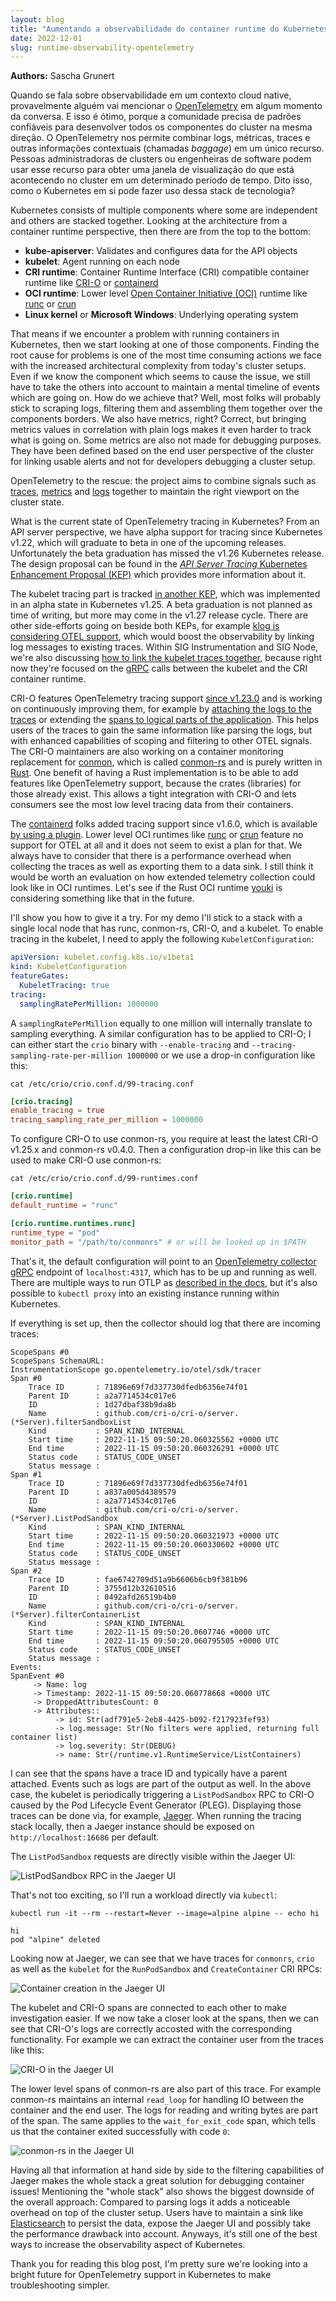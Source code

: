 ```yaml
---
layout: blog
title: "Aumentando a observabilidade do container runtime do Kubernetes com OpenTelemetry"
date: 2022-12-01
slug: runtime-observability-opentelemetry
---
```


**Authors:** Sascha Grunert

Quando se fala sobre observabilidade em um contexto cloud native, provavelmente
alguém vai mencionar o [OpenTelemetry][otel] em algum momento da conversa.
E isso é ótimo, porque a comunidade precisa de padrões confiáveis para 
desenvolver todos os componentes do cluster na mesma direção. O OpenTelemetry
nos permite combinar logs, métricas, traces e outras informações 
contextuais (chamadas *baggage*) em um único recurso. Pessoas administradoras 
de clusters ou engenheiras de software podem usar esse recurso para 
obter uma janela de visualização do que está acontecendo no cluster em 
um determinado período de tempo. Dito isso, como o Kubernetes em si
pode fazer uso dessa stack de tecnologia? 

[otel]: https://opentelemetry.io

Kubernetes consists of multiple components where some are independent and others
are stacked together. Looking at the architecture from a container runtime
perspective, then there are from the top to the bottom:

- **kube-apiserver**: Validates and configures data for the API objects
- **kubelet**: Agent running on each node
- **CRI runtime**: Container Runtime Interface (CRI) compatible container runtime
  like [CRI-O][crio] or [containerd][containerd]
- **OCI runtime**: Lower level [Open Container Initiative (OCI)][oci] runtime
  like [runc][runc] or [crun][crun]
- **Linux kernel** or **Microsoft Windows**: Underlying operating system

[crio]: https://cri-o.io
[containerd]: https://containerd.io
[oci]: https://opencontainers.org
[runc]: https://github.com/opencontainers/runc
[crun]: https://github.com/containers/crun

That means if we encounter a problem with running containers in Kubernetes, then
we start looking at one of those components. Finding the root cause for problems
is one of the most time consuming actions we face with the increased
architectural complexity from today's cluster setups. Even if we know the
component which seems to cause the issue, we still have to take the others into
account to maintain a mental timeline of events which are going on. How do we
achieve that? Well, most folks will probably stick to scraping logs, filtering
them and assembling them together over the components borders. We also have
metrics, right? Correct, but bringing metrics values in correlation with plain
logs makes it even harder to track what is going on. Some metrics are also not
made for debugging purposes. They have been defined based on the end user
perspective of the cluster for linking usable alerts and not for developers
debugging a cluster setup.

OpenTelemetry to the rescue: the project aims to combine signals such as
[traces][traces], [metrics][metrics] and [logs][logs] together to maintain the
right viewport on the cluster state.

[traces]: https://opentelemetry.io/docs/concepts/signals/traces
[metrics]: https://opentelemetry.io/docs/concepts/signals/metrics
[logs]: https://opentelemetry.io/docs/concepts/signals/logs

What is the current state of OpenTelemetry tracing in Kubernetes? From an API
server perspective, we have alpha support for tracing since Kubernetes v1.22,
which will graduate to beta in one of the upcoming releases. Unfortunately the
beta graduation has missed the v1.26 Kubernetes release. The design proposal can
be found in the [_API Server Tracing_ Kubernetes Enhancement Proposal
(KEP)][kep-647] which provides more information about it.

[kep-647]: https://github.com/kubernetes/enhancements/issues/647

The kubelet tracing part is tracked [in another KEP][kep-2831], which was
implemented in an alpha state in Kubernetes v1.25. A beta graduation is not
planned as time of writing, but more may come in the v1.27 release cycle.
There are other side-efforts going on beside both KEPs, for example [klog is
considering OTEL support][klog-otel], which would boost the observability by
linking log messages to existing traces. Within SIG Instrumentation and SIG Node,
we're also discussing [how to link the
kubelet traces together][issue-113414], because right now they're focused on the
[gRPC][grpc] calls between the kubelet and the CRI container runtime.

[kep-647]: https://github.com/kubernetes/enhancements/issues/647
[kep-2831]: https://github.com/kubernetes/enhancements/issues/2831
[klog-otel]: https://github.com/kubernetes/klog/issues/356
[issue-113414]: https://github.com/kubernetes/kubernetes/issues/113414
[grpc]: https://grpc.io

CRI-O features OpenTelemetry tracing support [since v1.23.0][pr-4883] and is
working on continuously improving them, for example by [attaching the logs to the
traces][pr-6294] or extending the [spans to logical parts of the
application][pr-6343]. This helps users of the traces to gain the same
information like parsing the logs, but with enhanced capabilities of scoping and
filtering to other OTEL signals. The CRI-O maintainers are also working on a
container monitoring replacement for [conmon][conmon], which is called
[conmon-rs][conmon-rs] and is purely written in [Rust][rust]. One benefit of
having a Rust implementation is to be able to add features like OpenTelemetry
support, because the crates (libraries) for those already exist. This allows a
tight integration with CRI-O and lets consumers see the most low level tracing
data from their containers.

[pr-4883]: https://github.com/cri-o/cri-o/pull/4883
[pr-6294]: https://github.com/cri-o/cri-o/pull/6294
[pr-6343]: https://github.com/cri-o/cri-o/pull/6343
[conmon]: https://github.com/containers/conmon
[conmon-rs]: https://github.com/containers/conmon-rs
[rust]: https://www.rust-lang.org

The [containerd][containerd] folks added tracing support since v1.6.0, which is
available [by using a plugin][containerd-docs]. Lower level OCI runtimes like
[runc][runc] or [crun][crun] feature no support for OTEL at all and it does not
seem to exist a plan for that. We always have to consider that there is a
performance overhead when collecting the traces as well as exporting them to a
data sink. I still think it would be worth an evaluation on how extended
telemetry collection could look like in OCI runtimes. Let's see if the Rust OCI
runtime [youki][youki-1348] is considering something like that in the future.

[containerd-docs]: https://github.com/containerd/containerd/blob/7def13d/docs/tracing.md
[youki-1348]: https://github.com/containers/youki/issues/1348

I'll show you how to give it a try. For my demo I'll stick to a stack with a single local node
that has runc, conmon-rs, CRI-O, and a kubelet. To enable tracing in the kubelet, I need to
apply the following `KubeletConfiguration`:

```yaml
apiVersion: kubelet.config.k8s.io/v1beta1
kind: KubeletConfiguration
featureGates:
  KubeletTracing: true
tracing:
  samplingRatePerMillion: 1000000
```

A `samplingRatePerMillion` equally to one million will internally translate to
sampling everything. A similar configuration has to be applied to CRI-O; I can
either start the `crio` binary with `--enable-tracing` and
`--tracing-sampling-rate-per-million 1000000` or we use a drop-in configuration
like this:

```shell
cat /etc/crio/crio.conf.d/99-tracing.conf
```

```toml
[crio.tracing]
enable_tracing = true
tracing_sampling_rate_per_million = 1000000
```

To configure CRI-O to use conmon-rs, you require at least the latest CRI-O
v1.25.x and conmon-rs v0.4.0. Then a configuration drop-in like this can be used
to make CRI-O use conmon-rs:

```shell
cat /etc/crio/crio.conf.d/99-runtimes.conf
```

```toml
[crio.runtime]
default_runtime = "runc"

[crio.runtime.runtimes.runc]
runtime_type = "pod"
monitor_path = "/path/to/conmonrs" # or will be looked up in $PATH
```

That's it, the default configuration will point to an [OpenTelemetry
collector][collector] [gRPC][grpc] endpoint of `localhost:4317`, which has to be up and
running as well. There are multiple ways to run OTLP as [described in the
docs][collector], but it's also possible to `kubectl proxy` into an existing
instance running within Kubernetes.

[collector]: https://opentelemetry.io/docs/collector/getting-started

If everything is set up, then the collector should log that there are incoming
traces:

```
ScopeSpans #0
ScopeSpans SchemaURL:
InstrumentationScope go.opentelemetry.io/otel/sdk/tracer
Span #0
    Trace ID       : 71896e69f7d337730dfedb6356e74f01
    Parent ID      : a2a7714534c017e6
    ID             : 1d27dbaf38b9da8b
    Name           : github.com/cri-o/cri-o/server.(*Server).filterSandboxList
    Kind           : SPAN_KIND_INTERNAL
    Start time     : 2022-11-15 09:50:20.060325562 +0000 UTC
    End time       : 2022-11-15 09:50:20.060326291 +0000 UTC
    Status code    : STATUS_CODE_UNSET
    Status message :
Span #1
    Trace ID       : 71896e69f7d337730dfedb6356e74f01
    Parent ID      : a837a005d4389579
    ID             : a2a7714534c017e6
    Name           : github.com/cri-o/cri-o/server.(*Server).ListPodSandbox
    Kind           : SPAN_KIND_INTERNAL
    Start time     : 2022-11-15 09:50:20.060321973 +0000 UTC
    End time       : 2022-11-15 09:50:20.060330602 +0000 UTC
    Status code    : STATUS_CODE_UNSET
    Status message :
Span #2
    Trace ID       : fae6742709d51a9b6606b6cb9f381b96
    Parent ID      : 3755d12b32610516
    ID             : 0492afd26519b4b0
    Name           : github.com/cri-o/cri-o/server.(*Server).filterContainerList
    Kind           : SPAN_KIND_INTERNAL
    Start time     : 2022-11-15 09:50:20.0607746 +0000 UTC
    End time       : 2022-11-15 09:50:20.060795505 +0000 UTC
    Status code    : STATUS_CODE_UNSET
    Status message :
Events:
SpanEvent #0
     -> Name: log
     -> Timestamp: 2022-11-15 09:50:20.060778668 +0000 UTC
     -> DroppedAttributesCount: 0
     -> Attributes::
          -> id: Str(adf791e5-2eb8-4425-b092-f217923fef93)
          -> log.message: Str(No filters were applied, returning full container list)
          -> log.severity: Str(DEBUG)
          -> name: Str(/runtime.v1.RuntimeService/ListContainers)
```

I can see that the spans have a trace ID and typically have a parent attached.
Events such as logs are part of the output as well. In the above case, the kubelet is
periodically triggering a `ListPodSandbox` RPC to CRI-O caused by the Pod
Lifecycle Event Generator (PLEG). Displaying those traces can be done via,
for example, [Jaeger][jaeger]. When running the tracing stack locally, then a Jaeger
instance should be exposed on `http://localhost:16686` per default.

[jaeger]: https://www.jaegertracing.io/

The `ListPodSandbox` requests are directly visible within the Jaeger UI:

![ListPodSandbox RPC in the Jaeger UI](list_pod_sandbox.png)

That's not too exciting, so I'll run a workload directly via `kubectl`:

```shell
kubectl run -it --rm --restart=Never --image=alpine alpine -- echo hi
```

```
hi
pod "alpine" deleted
```

Looking now at Jaeger, we can see that we have traces for `conmonrs`, `crio` as
well as the `kubelet` for the `RunPodSandbox` and `CreateContainer` CRI RPCs:

![Container creation in the Jaeger UI](create_container.png)

The kubelet and CRI-O spans are connected to each other to make investigation
easier. If we now take a closer look at the spans, then we can see that CRI-O's
logs are correctly accosted with the corresponding functionality. For example we
can extract the container user from the traces like this:

![CRI-O in the Jaeger UI](crio_spans.png)

The lower level spans of conmon-rs are also part of this trace. For example
conmon-rs maintains an internal `read_loop` for handling IO between the
container and the end user. The logs for reading and writing bytes are part of
the span. The same applies to the `wait_for_exit_code` span, which tells us that
the container exited successfully with code `0`:

![conmon-rs in the Jaeger UI](conmonrs_spans.png)

Having all that information at hand side by side to the filtering capabilities
of Jaeger makes the whole stack a great solution for debugging container issues!
Mentioning the "whole stack" also shows the biggest downside of the overall
approach: Compared to parsing logs it adds a noticeable overhead on top of the
cluster setup. Users have to maintain a sink like [Elasticsearch][elastic] to
persist the data, expose the Jaeger UI and possibly take the performance
drawback into account. Anyways, it's still one of the best ways to increase the
observability aspect of Kubernetes.

[elastic]: https://www.elastic.co

Thank you for reading this blog post, I'm pretty sure we're looking into a
bright future for OpenTelemetry support in Kubernetes to make troubleshooting
simpler.
